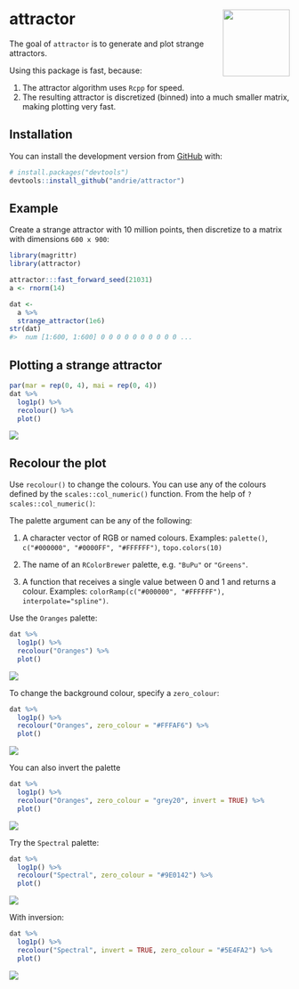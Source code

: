 
<!-- README.md is generated from README.Rmd. Please edit that file -->

# attractor <img src="man/figures/attractor-logo.png" align="right" width="120" />

<!-- badges: start -->

<!-- badges: end -->

The goal of `attractor` is to generate and plot strange attractors.

Using this package is fast, because:

1.  The attractor algorithm uses `Rcpp` for speed.
2.  The resulting attractor is discretized (binned) into a much smaller
    matrix, making plotting very fast.

## Installation

You can install the development version from
[GitHub](https://github.com/) with:

``` r
# install.packages("devtools")
devtools::install_github("andrie/attractor")
```

## Example

Create a strange attractor with 10 million points, then discretize to a
matrix with dimensions `600 x 900`:

``` r
library(magrittr)
library(attractor)

attractor:::fast_forward_seed(21031)
a <- rnorm(14)

dat <- 
  a %>% 
  strange_attractor(1e6)
str(dat)
#>  num [1:600, 1:600] 0 0 0 0 0 0 0 0 0 0 ...
```

## Plotting a strange attractor

``` r
par(mar = rep(0, 4), mai = rep(0, 4))
dat %>% 
  log1p() %>%
  recolour() %>% 
  plot()
```

![](man/figures/README-unnamed-chunk-3-1.png)<!-- -->

## Recolour the plot

Use `recolour()` to change the colours. You can use any of the colours
defined by the `scales::col_numeric()` function. From the help of
`?scales::col_numeric()`:

The palette argument can be any of the following:

1.  A character vector of RGB or named colours. Examples: `palette()`,
    `c("#000000", "#0000FF", "#FFFFFF")`, `topo.colors(10)`

2.  The name of an `RColorBrewer` palette, e.g. `"BuPu"` or `"Greens"`.

3.  A function that receives a single value between 0 and 1 and returns
    a colour. Examples: `colorRamp(c("#000000", "#FFFFFF"),
    interpolate="spline")`.

Use the `Oranges` palette:

``` r
dat %>% 
  log1p() %>%
  recolour("Oranges") %>%
  plot()
```

![](man/figures/README-unnamed-chunk-4-1.png)<!-- -->

To change the background colour, specify a `zero_colour`:

``` r
dat %>% 
  log1p() %>%
  recolour("Oranges", zero_colour = "#FFFAF6") %>%
  plot()
```

![](man/figures/README-unnamed-chunk-5-1.png)<!-- -->

You can also invert the palette

``` r
dat %>% 
  log1p() %>%
  recolour("Oranges", zero_colour = "grey20", invert = TRUE) %>%
  plot()
```

![](man/figures/README-unnamed-chunk-6-1.png)<!-- -->

Try the `Spectral` palette:

``` r
dat %>% 
  log1p() %>%
  recolour("Spectral", zero_colour = "#9E0142") %>%
  plot()
```

![](man/figures/README-unnamed-chunk-7-1.png)<!-- -->

With inversion:

``` r
dat %>% 
  log1p() %>%
  recolour("Spectral", invert = TRUE, zero_colour = "#5E4FA2") %>%
  plot()
```

![](man/figures/README-unnamed-chunk-8-1.png)<!-- -->
